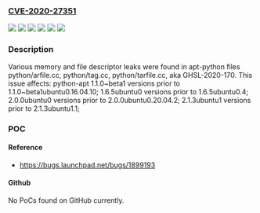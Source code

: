 ### [CVE-2020-27351](https://cve.mitre.org/cgi-bin/cvename.cgi?name=CVE-2020-27351)
![](https://img.shields.io/static/v1?label=Product&message=python-apt&color=blue)
![](https://img.shields.io/static/v1?label=Version&message=1.1.0~beta1%20&color=brightgreen)
![](https://img.shields.io/static/v1?label=Version&message=1.6.5ubuntu0%20&color=brightgreen)
![](https://img.shields.io/static/v1?label=Version&message=2.0.0ubuntu0%20&color=brightgreen)
![](https://img.shields.io/static/v1?label=Version&message=2.1.3ubuntu1%20&color=brightgreen)
![](https://img.shields.io/static/v1?label=Vulnerability&message=CWE-772%20Missing%20Release%20of%20Resource%20after%20Effective%20Lifetime&color=brightgreen)

### Description

Various memory and file descriptor leaks were found in apt-python files python/arfile.cc, python/tag.cc, python/tarfile.cc, aka GHSL-2020-170. This issue affects: python-apt 1.1.0~beta1 versions prior to 1.1.0~beta1ubuntu0.16.04.10; 1.6.5ubuntu0 versions prior to 1.6.5ubuntu0.4; 2.0.0ubuntu0 versions prior to 2.0.0ubuntu0.20.04.2; 2.1.3ubuntu1 versions prior to 2.1.3ubuntu1.1;

### POC

#### Reference
- https://bugs.launchpad.net/bugs/1899193

#### Github
No PoCs found on GitHub currently.

